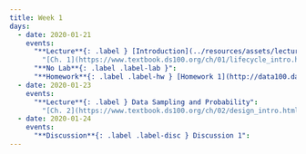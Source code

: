 ```yaml
---
title: Week 1
days:
  - date: 2020-01-21
    events:
      "**Lecture**{: .label } [Introduction](../resources/assets/lectures/lec01/01-intro-to-data100-v3_small.pdf) ([webcast](https://www.youtube.com/watch?v=hKkPhqUcb0c))":
        "[Ch. 1](https://www.textbook.ds100.org/ch/01/lifecycle_intro.html)"
      "**No Lab**{: .label .label-lab }":
      "**Homework**{: .label .label-hw } [Homework 1](http://data100.datahub.berkeley.edu/hub/user-redirect/git-sync?repo=https://github.com/DS-100/sp20&subPath=hw/hw1/) (due Jan. 27)":
  - date: 2020-01-23
    events:
      "**Lecture**{: .label } Data Sampling and Probability":
        "[Ch. 2](https://www.textbook.ds100.org/ch/02/design_intro.html)"
  - date: 2020-01-24
    events:
      "**Discussion**{: .label .label-disc } Discussion 1":
---
```



